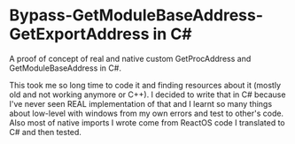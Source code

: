 # Bypass-GetModuleBaseAddress-GetExportAddress in C#
A proof of concept of real and native custom GetProcAddress and GetModuleBaseAddress in C#.

This took me so long time to code it and finding resources about it (mostly old and not working anymore or C++). I decided to write that in C# because I've never seen REAL implementation of that and I learnt so many things about low-level with windows from my own errors and test to other's code. Also most of native imports I wrote come from ReactOS code I translated to C# and then tested.
